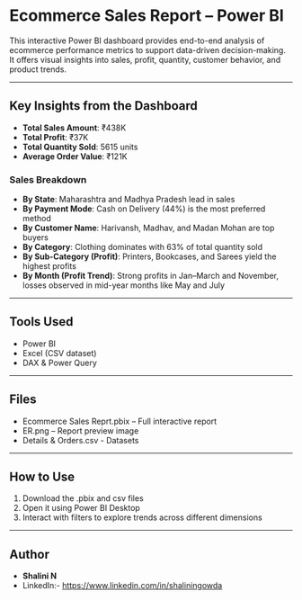 # Ecommerce Sales Report – Power BI

This interactive Power BI dashboard provides end-to-end analysis of ecommerce performance metrics to support data-driven decision-making. 
It offers visual insights into sales, profit, quantity, customer behavior, and product trends.

---

##  Key Insights from the Dashboard

- **Total Sales Amount**: ₹438K  
- **Total Profit**: ₹37K  
- **Total Quantity Sold**: 5615 units  
- **Average Order Value**: ₹121K  

###  Sales Breakdown

- **By State**: Maharashtra and Madhya Pradesh lead in sales  
- **By Payment Mode**: Cash on Delivery (44%) is the most preferred method  
- **By Customer Name**: Harivansh, Madhav, and Madan Mohan are top buyers  
- **By Category**: Clothing dominates with 63% of total quantity sold  
- **By Sub-Category (Profit)**: Printers, Bookcases, and Sarees yield the highest profits  
- **By Month (Profit Trend)**: Strong profits in Jan–March and November, losses observed in mid-year months like May and July  

---

##  Tools Used

- Power BI  
- Excel (CSV dataset)  
- DAX & Power Query  

---

##  Files

- Ecommerce Sales Reprt.pbix – Full interactive report  
- ER.png – Report preview image
- Details & Orders.csv - Datasets

---

##  How to Use

1. Download the .pbix and csv files
2. Open it using Power BI Desktop  
3. Interact with filters to explore trends across different dimensions  

---

##  Author

- **Shalini N**  
- LinkedIn:- https://www.linkedin.com/in/shaliningowda

